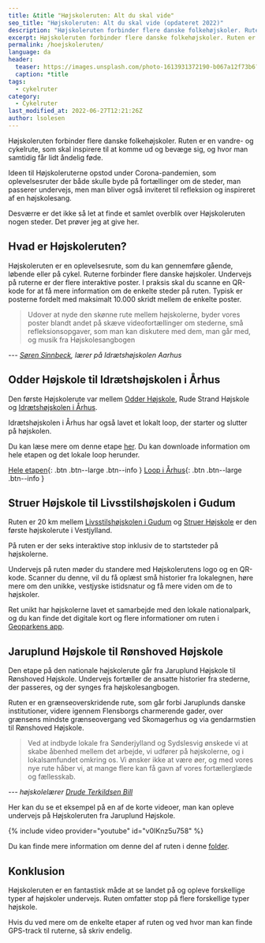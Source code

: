 ```yaml
---
title: &title "Højskoleruten: Alt du skal vide"
seo_title: "Højskoleruten: Alt du skal vide (opdateret 2022)"
description: "Højskoleruten forbinder flere danske folkehøjskoler. Ruten er en vandre- og cykelrute, som skal inspirere til at komme ud og bevæge sig, og hvor man samtidig får lidt åndelig føde."
excerpt: Højskoleruten forbinder flere danske folkehøjskoler. Ruten er en vandre- og cykelrute, som skal inspirere til at komme ud og bevæge sig, og hvor man samtidig får lidt åndelig føde.
permalink: /hoejskoleruten/
language: da
header:
  teaser: https://images.unsplash.com/photo-1613931372190-b067a12f73b6?ixlib=rb-1.2.1&ixid=MnwxMjA3fDB8MHxwaG90by1wYWdlfHx8fGVufDB8fHx8&auto=format&fit=crop&h=300&w=400&q=10
  caption: *title
tags:
  - cykelruter
category:
  - Cykelruter
last_modified_at: 2022-06-27T12:21:26Z
author: lsolesen
---
```


Højskoleruten forbinder flere danske folkehøjskoler. Ruten er en vandre- og cykelrute, som skal inspirere til at komme ud og bevæge sig, og hvor man samtidig får lidt åndelig føde.

Ideen til Højskoleruterne opstod under Corona-pandemien, som oplevelsesruter der både skulle byde på fortællinger om de steder, man passerer undervejs, men man bliver også inviteret til refleksion og inspireret af en højskolesang.

Desværre er det ikke så let at finde et samlet overblik over Højskoleruten nogen steder. Det prøver jeg at give her.

## Hvad er Højskoleruten?

Højskoleruten er en oplevelsesrute, som du kan gennemføre gående, løbende eller på cykel. Ruterne forbinder flere danske højskoler. Undervejs på ruterne er der flere interaktive poster. I praksis skal du scanne en QR-kode for at få mere information om de enkelte steder på ruten. Typisk er posterne fordelt med maksimalt 10.000 skridt mellem de enkelte poster.

> Udover at nyde den skønne rute mellem højskolerne, byder vores poster blandt andet på skæve videofortællinger om stederne, små refleksionsopgaver, som man kan diskutere med dem, man går med, og musik fra Højskolesangbogen

--- <cite>[Søren Sinnbeck](https://www.hojskolerne.dk/nyheder/2021/feb/hoejskoler-skaber-ny-naturskoen-vandrerute), lærer på Idrætshøjskolen Aarhus</cite>

## Odder Højskole til Idrætshøjskolen i Århus

Den første Højskolerute var mellem [Odder Højskole](https://www.odderhojskole.dk/), Rude Strand Højskole og [Idrætshøjskolen i Århus](https://www.ihaarhus.dk/).

Idrætshøjskolen i Århus har også lavet et lokalt loop, der starter og slutter på højskolen.

Du kan læse mere om denne etape [her](https://www.ihaarhus.dk/om-ihaa/hoejskoleruten/). Du kan downloade information om hele etapen og det lokale loop herunder.

[Hele etapen](https://www.ihaarhus.dk/wp-content/uploads/2021/09/Hoejskoleruten-til-hjemmeside.pdf){: .btn .btn--large .btn--info } [Loop i Århus](https://www.ihaarhus.dk/wp-content/uploads/2021/09/Hoejskoleloopet-til-hjemmeside.pdf){: .btn .btn--large .btn--info }

## Struer Højskole til Livsstilshøjskolen i Gudum

Ruten er 20 km mellem [Livsstilshøjskolen i Gudum](https://livsstilshojskolen.dk/article/hoejskoleruten/) og [Struer Højskole](https://struerhojskole.dk/) er den første højskolerute i Vestjylland.

På ruten er der seks interaktive stop inklusiv de to startsteder på højskolerne.

Undervejs på ruten møder du standere med Højskolerutens logo og en QR-kode. Scanner du denne, vil du få oplæst små historier fra lokalegnen, høre mere om den unikke, vestjyske istidsnatur og få mere viden om de to højskoler.

Ret unikt har højskolerne lavet et samarbejde med den lokale nationalpark, og du kan finde det digitale kort og flere informationer om ruten i [Geoparkens app](https://play.google.com/store/apps/details?id=dk.combine.culturerunGeoparkVestjylland&hl=da&gl=US).

## Jaruplund Højskole til Rønshoved Højskole

Den etape på den nationale højskolerute går fra Jaruplund Højskole til Rønshoved Højskole. Undervejs fortæller de ansatte historier fra stederne, der passeres, og der  synges fra højskolesangbogen.

Ruten er en grænseoverskridende rute, som går forbi Jaruplunds danske institutioner, videre igennem Flensborgs charmerende gader, over grænsens mindste grænseovergang ved Skomagerhus og via gendarmstien til Rønshoved Højskole.

> Ved at indbyde lokale fra Sønderjylland og Sydslesvig ønskede vi at skabe åbenhed mellem det arbejde, vi udfører på højskolerne, og i lokalsamfundet omkring os. Vi ønsker ikke at være øer, og med vores nye rute håber vi, at mange flere kan få gavn af vores fortællerglæde og fællesskab.

--- <cite>højskolelærer [Drude Terkildsen Bill](https://www.hojskolerne.dk/nyheder/2021/aug/en-graenseoverskridende-hoejskolerute-fra-jaruplund-hoejskole-til-roenshoved-hoejskole)</cite>

Her kan du se et eksempel på en af de korte videoer, man kan opleve undervejs på Højskoleruten fra Jaruplund Højskole.

{% include video provider="youtube" id="v0IKnz5u758" %}

Du kan finde mere information om denne del af ruten i denne [folder](https://issuu.com/jaruplundhojskole/docs/h_jskoleruten).

## Konklusion

Højskoleruten er en fantastisk måde at se landet på og opleve forskellige typer af højskoler undervejs. Ruten omfatter stop på flere forskellige typer højskole.

Hvis du ved mere om de enkelte etaper af ruten og ved hvor man kan finde GPS-track til ruterne, så skriv endelig.
